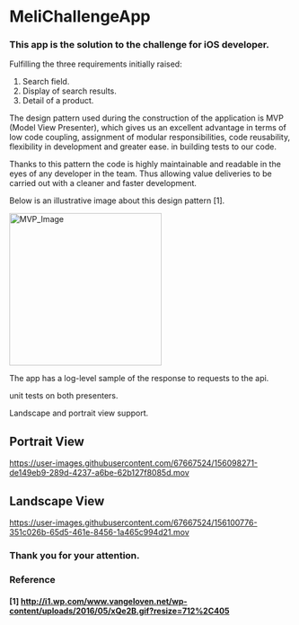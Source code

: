 # MeliChallengeApp

### This app is the solution to the challenge for iOS developer.
Fulfilling the three requirements initially raised:

1. Search field.
2. Display of search results.
3. Detail of a product.

The design pattern used during the construction of the application is MVP (Model View Presenter), which gives us an excellent advantage in terms of low code coupling, assignment of modular responsibilities, code reusability, flexibility in development and greater ease. in building tests to our code.

Thanks to this pattern the code is highly maintainable and readable in the eyes of any developer in the team. Thus allowing value deliveries to be carried out with a cleaner and faster development.

Below is an illustrative image about this design pattern [1].

<img width="271" alt="MVP_Image" src="https://user-images.githubusercontent.com/67667524/156100248-40eadf52-8e6c-4171-9ed3-ab08a4bd89d8.png">


The app has a log-level sample of the response to requests to the api.

unit tests on both presenters.

Landscape and portrait view support.

## Portrait View

https://user-images.githubusercontent.com/67667524/156098271-de149eb9-289d-4237-a6be-62b127f8085d.mov

## Landscape View

https://user-images.githubusercontent.com/67667524/156100776-351c026b-65d5-461e-8456-1a465c994d21.mov

### Thank you for your attention.


### Reference

#### [1] http://i1.wp.com/www.vangeloven.net/wp-content/uploads/2016/05/xQe2B.gif?resize=712%2C405

